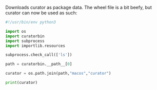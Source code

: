 Downloads curator as package data. The wheel file is a bit beefy, but curator can now be used as such:

```python
#!/usr/bin/env python3

import os
import curatorbin
import subprocess
import importlib.resources

subprocess.check_call(['ls'])

path = curatorbin.__path__[0]

curator = os.path.join(path,"macos","curator")

print(curator)
```
